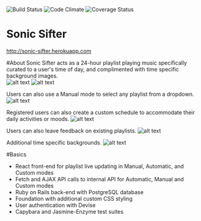 
![Build Status](https://codeship.com/projects/2d371500-c943-0134-fca8-661ff70b2a8c/status?branch=master)
![Code Climate](https://codeclimate.com/github/JonathanBraun/LA-Breakable-Toy.png)
![Coverage Status](https://coveralls.io/repos/JonathanBraun/LA-Breakable-Toy/badge.png)


# Sonic Sifter

http://sonic-sifter.herokuapp.com

#About
Sonic Sifter acts as a 24-hour playlist playing music specifically curated to a user's time of day, and complimented with time specific background images.  
![alt text](http://i.imgur.com/Oqj6zQo.jpg)
![alt text](http://i.imgur.com/IisM17S.jpg)

Users can also use a Manual mode to select any playlist from a dropdown.
![alt text](http://i.imgur.com/619bQpW.jpg)

Registered users can also create a custom schedule to accommodate their daily activities or moods.
![alt text](http://i.imgur.com/xM23yHN.png)

Users can also leave feedback on existing playlists.
![alt text](http://i.imgur.com/dgPLTAe.jpg)

Additional time specific backgrounds.
![alt text](http://i.imgur.com/IisM17S.jpg)




#Basics

* React front-end for playlist live updating in Manual, Automatic, and Custom modes
* Fetch and AJAX API calls to internal API for Automatic, Manual and Custom modes
* Ruby on Rails back-end with PostgreSQL database
* Foundation with additional custom CSS styling
* User authentication with Devise
* Capybara and Jasmine-Enzyme test suites
